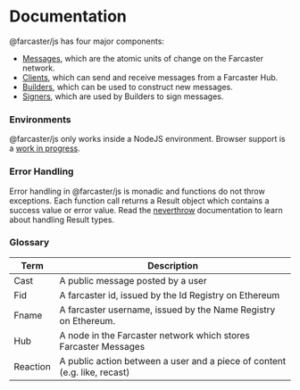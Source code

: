 # Documentation

@farcaster/js has four major components:

- [Messages](./Messages.md), which are the atomic units of change on the Farcaster network.
- [Clients](./Client.md), which can send and receive messages from a Farcaster Hub.
- [Builders](./Builders.md), which can be used to construct new messages.
- [Signers](./signers/), which are used by Builders to sign messages.

### Environments

@farcaster/js only works inside a NodeJS environment. Browser support is a [work in progress](https://github.com/farcasterxyz/hubble/issues/573).

### Error Handling

Error handling in @farcaster/js is monadic and functions do not throw exceptions. Each function call returns a Result object which contains a success value or error value. Read the [neverthrow](https://github.com/supermacro/neverthrow/blob/master/README.md) documentation to learn about handling Result types.

### Glossary

| Term     | Description                                                               |
| -------- | ------------------------------------------------------------------------- |
| Cast     | A public message posted by a user                                         |
| Fid      | A farcaster id, issued by the Id Registry on Ethereum                     |
| Fname    | A farcaster username, issued by the Name Registry on Ethereum.            |
| Hub      | A node in the Farcaster network which stores Farcaster Messages           |
| Reaction | A public action between a user and a piece of content (e.g. like, recast) |
